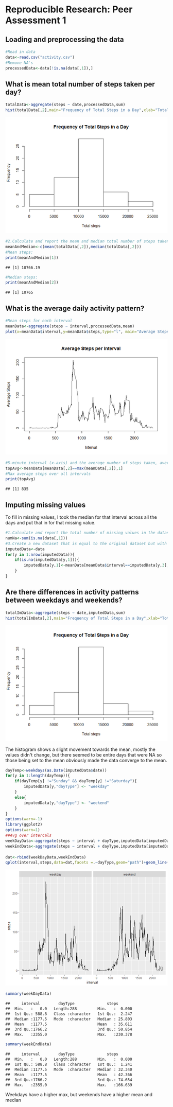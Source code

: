 # Reproducible Research: Peer Assessment 1


## Loading and preprocessing the data

```r
#Read in data
data<-read.csv("activity.csv")
#Remove NA's
processedData<-data[!is.na(data[,1]),]
```

## What is mean total number of steps taken per day?

```r
totalData<-aggregate(steps ~ date,processedData,sum)
hist(totalData[,2],main="Frequency of Total Steps in a Day",xlab="Total steps")
```

![](PA1_template_files/figure-html/unnamed-chunk-2-1.png)<!-- -->

```r
#2.Calculate and report the mean and median total number of steps taken per day
meanAndMedian<-c(mean(totalData[,2]),median(totalData[,2]))
#Mean steps:
print(meanAndMedian[1])
```

```
## [1] 10766.19
```

```r
#Median steps:
print(meanAndMedian[2])
```

```
## [1] 10765
```
## What is the average daily activity pattern?

```r
#Mean steps for each interval
meanData<-aggregate(steps ~ interval,processedData,mean)
plot(x=meanData$interval,y=meanData$steps,type="l", main="Average Steps per Interval", xlab="Interval",ylab="Average Steps")
```

![](PA1_template_files/figure-html/unnamed-chunk-3-1.png)<!-- -->

```r
#5-minute interval (x-axis) and the average number of steps taken, averaged across all days (y-axis)
topAvg<-meanData[meanData[,2]==max(meanData[,2]),1]
#Max average steps over all intervals
print(topAvg)
```

```
## [1] 835
```
## Imputing missing values

To fill in missing values, I took the median for that interval across all the days and put that in for that missing value.

```r
#1.Calculate and report the total number of missing values in the dataset (i.e. the total number of rows with  NA s)
numNa<-sum(is.na(data[,1]))
#3.Create a new dataset that is equal to the original dataset but with the missing data filled in.
imputedData<-data
for(y in 1:nrow(imputedData)){
    if(is.na(imputedData[y,1])){
        imputedData[y,1]<-meanData[meanData$interval==imputedData[y,3],2]
    }
}
```

## Are there differences in activity patterns between weekdays and weekends?

```r
totalImData<-aggregate(steps ~ date,imputedData,sum)
hist(totalImData[,2],main="Frequency of Total Steps in a Day",xlab="Total steps")
```

![](PA1_template_files/figure-html/unnamed-chunk-5-1.png)<!-- -->

The histogram shows a slight movement towards the mean, mostly the values didn't change, but there seemed to be
entire days that were NA so those being set to the mean obviously made the data converge to the mean. 


```r
dayTemp<-weekdays(as.Date(imputedData$date))
for(y in 1:length(dayTemp)){
    if(dayTemp[y] !="Sunday" && dayTemp[y] !="Saturday"){ 
        imputedData[y,"dayType"] <- "weekday"
    }
    else{
        imputedData[y,"dayType"] <- "weekend"
    }
}
options(warn=-1)
library(ggplot2)
options(warn=1)
##Avg over intercals
weekDayData<-aggregate(steps ~ interval + dayType,imputedData[imputedData[,4]=="weekday",],mean)
weekEndData<-aggregate(steps ~ interval + dayType,imputedData[imputedData[,4]=="weekend",],mean)

dat<-rbind(weekDayData,weekEndData)
qplot(interval,steps,data=dat,facets =.~dayType,geom="path")+geom_line()+facet_wrap(~dayType)
```

![](PA1_template_files/figure-html/unnamed-chunk-6-1.png)<!-- -->

```r
summary(weekDayData)
```

```
##     interval        dayType              steps        
##  Min.   :   0.0   Length:288         Min.   :  0.000  
##  1st Qu.: 588.8   Class :character   1st Qu.:  2.247  
##  Median :1177.5   Mode  :character   Median : 25.803  
##  Mean   :1177.5                      Mean   : 35.611  
##  3rd Qu.:1766.2                      3rd Qu.: 50.854  
##  Max.   :2355.0                      Max.   :230.378
```

```r
summary(weekEndData)
```

```
##     interval        dayType              steps        
##  Min.   :   0.0   Length:288         Min.   :  0.000  
##  1st Qu.: 588.8   Class :character   1st Qu.:  1.241  
##  Median :1177.5   Mode  :character   Median : 32.340  
##  Mean   :1177.5                      Mean   : 42.366  
##  3rd Qu.:1766.2                      3rd Qu.: 74.654  
##  Max.   :2355.0                      Max.   :166.639
```

Weekdays have a higher max, but weekends have a higher mean and median
